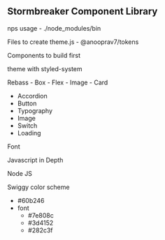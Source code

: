 ## Stormbreaker Component Library

nps usage - ./node_modules/bin

Files to create
theme.js - @anooprav7/tokens

Components to build first

theme with styled-system

Rebass - Box - Flex - Image - Card

-   Accordion
-   Button
-   Typography
-   Image
-   Switch
-   Loading

Font

<link href="https://fonts.googleapis.com/css?family=Nunito:300,400,700" rel="stylesheet">

Javascript in Depth

Node JS

Swiggy color scheme

-   #60b246
-   font
    -   #7e808c
    -   #3d4152
    -   #282c3f
